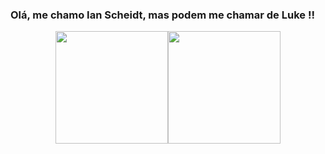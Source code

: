 ### Olá, me chamo Ian Scheidt, mas podem me chamar de Luke !!
<div align="center">
  <a href="https://github.com/Lukeian12">
  <img height="180em" src="https://github-readme-stats.vercel.app/api?username=Lukeian12&show_icons=true&theme=dracula&include_all_commits=true&count_private=true"/><img height="180em" src="https://github-readme-stats.vercel.app/api/top-langs/?username=Lukeian12&layout=compact&langs_count=7&theme=dracula"/>
</div>
